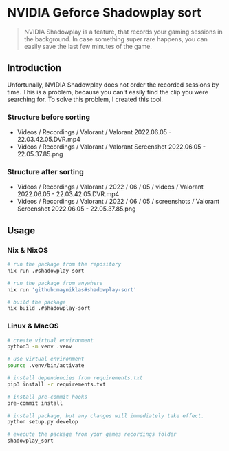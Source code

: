 # NVIDIA Geforce Shadowplay sort

> NVIDIA Shadowplay is a feature, that records your gaming sessions in the background. In case something super rare happens, you can easily save the last few minutes of the game.

## Introduction

Unfortunally, NVIDIA Shadowplay does not order the recorded sessions by time. This is a problem, because you can't easily find the clip you were searching for.
To solve this problem, I created this tool.

### Structure before sorting

- Videos / Recordings / Valorant / Valorant 2022.06.05 - 22.03.42.05.DVR.mp4
- Videos / Recordings / Valorant / Valorant Screenshot 2022.06.05 - 22.05.37.85.png

### Structure after sorting

- Videos / Recordings / Valorant / 2022 / 06 / 05 / videos / Valorant 2022.06.05 - 22.03.42.05.DVR.mp4
- Videos / Recordings / Valorant / 2022 / 06 / 05 / screenshots / Valorant Screenshot 2022.06.05 - 22.05.37.85.png

## Usage

### Nix & NixOS

```bash
# run the package from the repository
nix run .#shadowplay-sort

# run the package from anywhere
nix run 'github:mayniklas#shadowplay-sort'

# build the package
nix build .#shadowplay-sort
```

### Linux & MacOS

```bash
# create virtual environment
python3 -m venv .venv

# use virtual environment
source .venv/bin/activate

# install dependencies from requirements.txt
pip3 install -r requirements.txt

# install pre-commit hooks
pre-commit install

# install package, but any changes will immediately take effect.
python setup.py develop

# execute the package from your games recordings folder
shadowplay_sort
```
